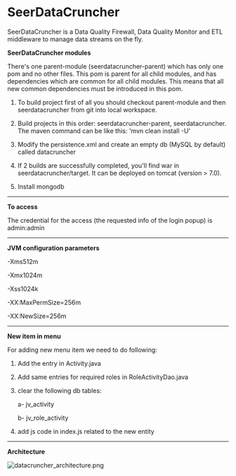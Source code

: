# SeerDataCruncher
SeerDataCruncher is a Data Quality Firewall, Data Quality Monitor and ETL middleware to manage data streams on the fly.



**SeerDataCruncher modules**

There's one parent-module (seerdatacruncher-parent) which has only one pom and no other files. This pom is parent for all child modules, and has dependencies which are common for all child modules. This means that all new common dependencies must be introduced in this pom.

1. To build project first of all you should checkout parent-module and then seerdatacruncher from git into local workspace.

2. Build projects in this order: seerdatacruncher-parent, seerdatacruncher. The maven command can be like this: 'mvn clean install -U'

3. Modify the persistence.xml and create an empty db (MySQL by default) called datacruncher

4. If 2 builds are successfully completed, you'll find war in seerdatacruncher/target. It can be deployed on tomcat (version > 7.0).

5. Install mongodb


----------------------------- 
**To access**

The credential for the access (the requested info of the login popup) is admin:admin

----------------------------- 
**JVM configuration parameters**

-Xms512m

-Xmx1024m

-Xss1024k

-XX:MaxPermSize=256m

-XX:NewSize=256m

------------------------------------------------
**New item in menu**

For adding new menu item we need to do following:

1) Add the entry in Activity.java

2) Add same  entries for required roles in RoleActivityDao.java

3) clear the following db tables:

    a- jv_activity

    b- jv_role_activity

4) add js code in index.js related to the new entity

-----------------------------------------------
**Architecture**

![datacruncher_architecture.png](http://see-r.com/wp-content/uploads/2015/12/datacruncher_architecture.png)
